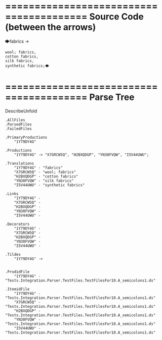 ========================================
Source Code (between the arrows)
========================================

🡆fabrics ->

	wool; fabrics,
	cotton fabrics,
	silk fabrics,
	synthetic fabrics;🡄

========================================
Parse Tree
========================================
DescribeUnfold

    .AllFiles
    .ParsedFiles
    .FailedFiles

    .PrimaryProductions
        "1Y79DY4G" 

    .Productions
        "1Y79DY4G" -> "X7GRCW5Q", "H2BXQDGP", "YN30FVQW", "I5V44UWU";

    .Translations
        "1Y79DY4G" - "fabrics"
        "X7GRCW5Q" - "wool; fabrics"
        "H2BXQDGP" - "cotton fabrics"
        "YN30FVQW" - "silk fabrics"
        "I5V44UWU" - "synthetic fabrics"

    .Links
        "1Y79DY4G" - 
        "X7GRCW5Q" - 
        "H2BXQDGP" - 
        "YN30FVQW" - 
        "I5V44UWU" - 

    .Decorators
        "1Y79DY4G" - 
        "X7GRCW5Q" - 
        "H2BXQDGP" - 
        "YN30FVQW" - 
        "I5V44UWU" - 

    .Tildes
        "1Y79DY4G" -> 


    .ProdidFile
        "1Y79DY4G" - "Tests.Integration.Parser.TestFiles.TestFilesFor10.A_semicolons1.ds"

    .ItemidFile
        "1Y79DY4G" - "Tests.Integration.Parser.TestFiles.TestFilesFor10.A_semicolons1.ds"
        "X7GRCW5Q" - "Tests.Integration.Parser.TestFiles.TestFilesFor10.A_semicolons1.ds"
        "H2BXQDGP" - "Tests.Integration.Parser.TestFiles.TestFilesFor10.A_semicolons1.ds"
        "YN30FVQW" - "Tests.Integration.Parser.TestFiles.TestFilesFor10.A_semicolons1.ds"
        "I5V44UWU" - "Tests.Integration.Parser.TestFiles.TestFilesFor10.A_semicolons1.ds"

